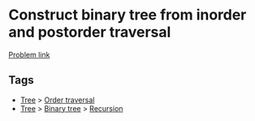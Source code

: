 # Construct binary tree from inorder and postorder traversal

[Problem link](https://leetcode.com/problems/construct-binary-tree-from-inorder-and-postorder-traversal)

## Tags

* [Tree](/README.md#Tree) > [Order traversal](/README.md#Tree-Order_traversal)
* [Tree](/README.md#Tree) > [Binary tree](/README.md#Tree-Binary_tree) > [Recursion](/README.md#Tree-Binary_tree-Recursion)
